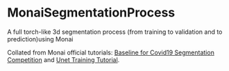 # MonaiSegmentationProcess
A full torch-like 3d segmentation process (from training to validation and to prediction)using Monai

Collated from Monai official tutorials: [Baseline for Covid19 Segmentation Competition](https://github.com/Project-MONAI/tutorials/blob/0c7add4a48615433e44dd8a5a7d12e7ef153ee24/3d_segmentation/challenge_baseline/run_net.py) and [Unet Training Tutorial](https://github.com/Project-MONAI/tutorials/blob/master/3d_segmentation/torch/unet_training_array.py).